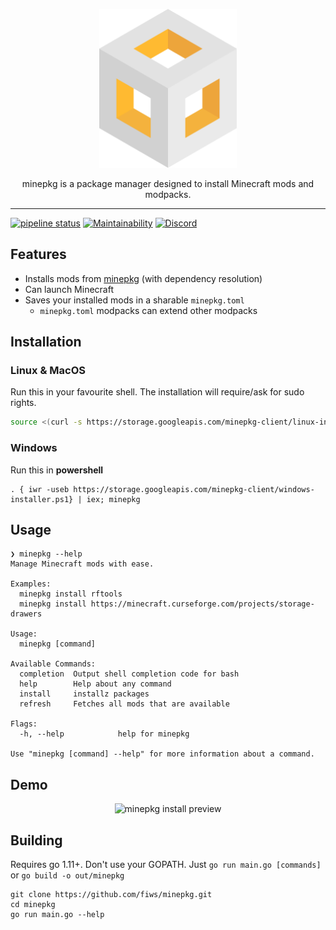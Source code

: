 <p align="center">
  <img width="220" src="./assets/logo.svg" alt="minepkg" />
  <div align="center">
    minepkg is a package manager designed to install Minecraft mods and modpacks.
  </div>
</p>

---

[![pipeline status](https://gitlab.com/fiws/minepkg/badges/master/pipeline.svg)](https://gitlab.com/fiws/minepkg/commits/master)
[![Maintainability](https://api.codeclimate.com/v1/badges/74d43859d907238c4836/maintainability)](https://codeclimate.com/github/fiws/minepkg/maintainability)
[![Discord](https://img.shields.io/discord/517070108191883266.svg?logo=discord)](https://discord.gg/6tjBR5t)


## Features

* Installs mods from [minepkg](https://minepkg.io/) (with dependency resolution)
* Can launch Minecraft
* Saves your installed mods in a sharable `minepkg.toml`
  * `minepkg.toml` modpacks can extend other modpacks

## Installation

### Linux & MacOS

Run this in your favourite shell. The installation will require/ask for sudo rights.

```bash
source <(curl -s https://storage.googleapis.com/minepkg-client/linux-installer.sh)
```

### Windows

Run this in **powershell**

```
. { iwr -useb https://storage.googleapis.com/minepkg-client/windows-installer.ps1} | iex; minepkg
```

## Usage

```
❯ minepkg --help
Manage Minecraft mods with ease.

Examples:
  minepkg install rftools
  minepkg install https://minecraft.curseforge.com/projects/storage-drawers

Usage:
  minepkg [command]

Available Commands:
  completion  Output shell completion code for bash
  help        Help about any command
  install     installz packages
  refresh     Fetches all mods that are available

Flags:
  -h, --help            help for minepkg

Use "minepkg [command] --help" for more information about a command.

```

## Demo

<p align="center">
  <img width="720" src="https://i.imgur.com/BRfIa9b.gif" alt="minepkg install preview" />
</p>

## Building

Requires go 1.11+. Don't use your GOPATH.
Just `go run main.go [commands]` or `go build -o out/minepkg`

```
git clone https://github.com/fiws/minepkg.git
cd minepkg
go run main.go --help
```

